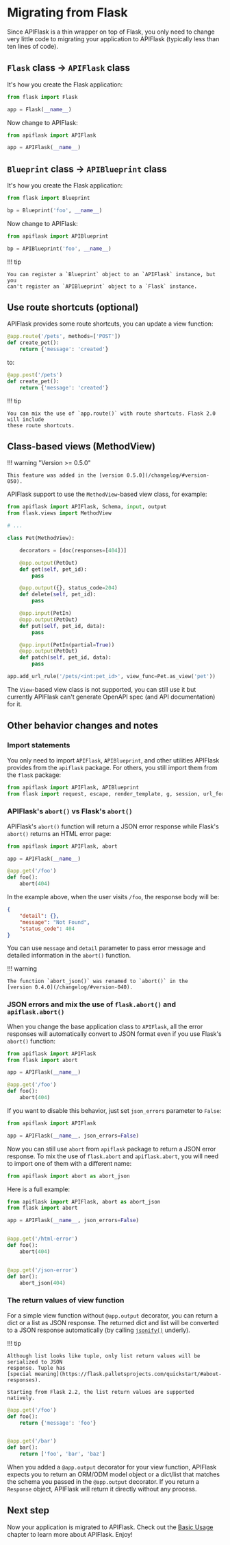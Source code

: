 # Migrating from Flask

Since APIFlask is a thin wrapper on top of Flask, you only need to change very little
code to migrating your application to APIFlask (typically less than ten lines of code).


## `Flask` class -> `APIFlask` class

It's how you create the Flask application:

```python
from flask import Flask

app = Flask(__name__)
```

Now change to APIFlask:

```python
from apiflask import APIFlask

app = APIFlask(__name__)
```


## `Blueprint` class -> `APIBlueprint` class

It's how you create the Flask application:

```python
from flask import Blueprint

bp = Blueprint('foo', __name__)
```

Now change to APIFlask:

```python
from apiflask import APIBlueprint

bp = APIBlueprint('foo', __name__)
```

!!! tip

    You can register a `Blueprint` object to an `APIFlask` instance, but you
    can't register an `APIBlueprint` object to a `Flask` instance.


## Use route shortcuts (optional)

APIFlask provides some route shortcuts, you can update a view function:

```python hl_lines="1"
@app.route('/pets', methods=['POST'])
def create_pet():
    return {'message': 'created'}
```

to:

```python hl_lines="1"
@app.post('/pets')
def create_pet():
    return {'message': 'created'}
```

!!! tip

    You can mix the use of `app.route()` with route shortcuts. Flask 2.0 will include
    these route shortcuts.


## Class-based views (MethodView)

!!! warning "Version >= 0.5.0"

    This feature was added in the [version 0.5.0](/changelog/#version-050).

APIFlask support to use the `MethodView`-based view class, for example:

```python
from apiflask import APIFlask, Schema, input, output
from flask.views import MethodView

# ...

class Pet(MethodView):

    decorators = [doc(responses=[404])]

    @app.output(PetOut)
    def get(self, pet_id):
        pass

    @app.output({}, status_code=204)
    def delete(self, pet_id):
        pass

    @app.input(PetIn)
    @app.output(PetOut)
    def put(self, pet_id, data):
        pass

    @app.input(PetIn(partial=True))
    @app.output(PetOut)
    def patch(self, pet_id, data):
        pass

app.add_url_rule('/pets/<int:pet_id>', view_func=Pet.as_view('pet'))
```

The `View`-based view class is not supported, you can still use it but currently
APIFlask can't generate OpenAPI spec (and API documentation) for it.


## Other behavior changes and notes


### Import statements

You only need to import `APIFlask`, `APIBlueprint`, and other utilities APIFlask
provides from the `apiflask` package. For others, you still import them from
the `flask` package:

```python
from apiflask import APIFlask, APIBlueprint
from flask import request, escape, render_template, g, session, url_for
```


### APIFlask's `abort()` vs Flask's `abort()`

APIFlask's `abort()` function will return a JSON error response while Flask's `abort()`
returns an HTML error page:

```python
from apiflask import APIFlask, abort

app = APIFlask(__name__)

@app.get('/foo')
def foo():
    abort(404)
```

In the example above, when the user visits `/foo`, the response body will be:

```json
{
    "detail": {},
    "message": "Not Found",
    "status_code": 404
}
```

You can use `message` and `detail` parameter to pass error message and detailed
information in the `abort()` function.

!!! warning

    The function `abort_json()` was renamed to `abort()` in the
    [version 0.4.0](/changelog/#version-040).


### JSON errors and mix the use of `flask.abort()` and `apiflask.abort()`

When you change the base application class to `APIFlask`, all the error responses
will automatically convert to JSON format even if you use Flask's `abort()` function:

```python
from apiflask import APIFlask
from flask import abort

app = APIFlask(__name__)

@app.get('/foo')
def foo():
    abort(404)
```

If you want to disable this behavior, just set `json_errors` parameter to `False`:

```python hl_lines="3"
from apiflask import APIFlask

app = APIFlask(__name__, json_errors=False)
```

Now you can still use `abort` from `apiflask` package to return a JSON error
response. To mix the use of `flask.abort` and `apiflask.abort`, you will need
to import one of them with a different name:

```python
from apiflask import abort as abort_json
```

Here is a full example:

```python hl_lines="1 14"
from apiflask import APIFlask, abort as abort_json
from flask import abort

app = APIFlask(__name__, json_errors=False)


@app.get('/html-error')
def foo():
    abort(404)


@app.get('/json-error')
def bar():
    abort_json(404)
```


### The return values of view function

For a simple view function without `@app.output` decorator, you can return a dict or
a list as JSON response. The returned dict and list will be converted to a JSON
response automatically (by calling
[`jsonify()`](https://flask.palletsprojects.com/api/#flask.json.jsonify) underly).

!!! tip

    Although list looks like tuple, only list return values will be serialized to JSON
    response. Tuple has
    [special meaning](https://flask.palletsprojects.com/quickstart/#about-responses).

    Starting from Flask 2.2, the list return values are supported natively.

```python
@app.get('/foo')
def foo():
    return {'message': 'foo'}


@app.get('/bar')
def bar():
    return ['foo', 'bar', 'baz']
```

When you added a `@app.output` decorator for your view function, APIFlask expects you to
return an ORM/ODM model object or a dict/list that matches the schema you passed in the
`@app.output` decorator. If you return a `Response` object, APIFlask will return it
directly without any process.


## Next step

Now your application is migrated to APIFlask. Check out the
[Basic Usage](/usage) chapter to learn more about APIFlask. Enjoy!
